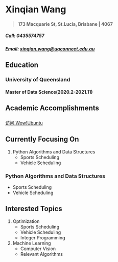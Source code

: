 # Xinqian Wang
> #### 173 Macquarie St, St.Lucia, Brisbane | 4067
##### Call: 0435574757
##### Email: xinqian.wang@uqconnect.edu.au
## Education
### University of Queensland
#### Master of Data Science(2020.2-2021.11)
## Academic Accomplishments
### 
[访问 Wow!Ubuntu](http://wowubuntu.com)

## Currently Focusing On
1. Python Algorithms and Data Structures
   -  Sports Scheduling
   -  Vehicle Scheduling
### Python Algorithms and Data Structures
   -  Sports Scheduling
   -  Vehicle Scheduling
## Interested Topics
1. Optimization
   -  Sports Scheduling
   -  Vehicle Scheduling
   -  Integer Programming
2. Machine Learning
   -  Computer Vision
   -  Relevant Algorithms
